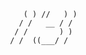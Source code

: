 ```       ___    
    ( ) //   ) ) 
   / /   __ / /  
  / /       ) )  
 / /  ((___/ /  
              
              
```
              
              

